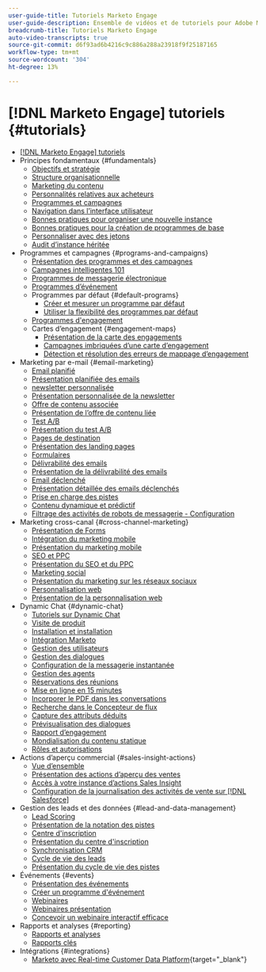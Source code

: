 ```yaml
---
user-guide-title: Tutoriels Marketo Engage
user-guide-description: Ensemble de vidéos et de tutoriels pour Adobe Marketo Engage.
breadcrumb-title: Tutoriels Marketo Engage
auto-video-transcripts: true
source-git-commit: d6f93ad6b4216c9c886a288a23918f9f25187165
workflow-type: tm+mt
source-wordcount: '304'
ht-degree: 13%

---
```



# [!DNL Marketo Engage] tutoriels {#tutorials}

+ [[!DNL Marketo Engage] tutoriels](/help/_marketo-main/overview.md)
+ Principes fondamentaux {#fundamentals}
   + [Objectifs et stratégie](/help/fundamentals/goals-and-strategy-learn.md)
   + [Structure organisationnelle](/help/fundamentals/organizational-structure-learn.md)
   + [Marketing du contenu](/help/fundamentals/content-marketing-learn.md)
   + [Personnalités relatives aux acheteurs](/help/fundamentals/buyer-personas-learn.md)
   + [Programmes et campagnes](/help/fundamentals/programs-and-campaigns.md)
   + [Navigation dans l’interface utilisateur](/help/fundamentals/ui-navigation.md)
   + [Bonnes pratiques pour organiser une nouvelle instance](/help/fundamentals/best-practices-to-organize-a-new-instance.md)
   + [Bonnes pratiques pour la création de programmes de base](/help/fundamentals/best-practices-for-creating-foundational-programs.md)
   + [Personnaliser avec des jetons](/help/personalization/personalize-with-tokens.md)
   + [Audit d’instance héritée](/help/fundamentals/inherted-instance-audit.md)
+ Programmes et campagnes {#programs-and-campaigns}
   + [Présentation des programmes et des campagnes](/help/programs/understanding-programs-and-campaigns.md)
   + [Campagnes intelligentes 101](/help/campaigns/smart-campaigns-101.md)
   + [Programmes de messagerie électronique](/help/programs/email-programs.md)
   + [Programmes d’événement](/help/programs/event-programs.md)
   + Programmes par défaut {#default-programs}
      + [Créer et mesurer un programme par défaut](/help/programs/create-and-measure-default-programs.md)
      + [Utiliser la flexibilité des programmes par défaut](/help/programs/leverage-the-flexibility-of-default-programs.md)
   + [Programmes d&#39;engagement](/help/programs/engagement-programs.md)
   + Cartes d’engagement {#engagement-maps}
      + [Présentation de la carte des engagements](/help/engagement-maps/engagement-map-overview.md)
      + [Campagnes imbriquées d’une carte d’engagement](/help/engagement-maps/engagement-map-nested-campaign.md)
      + [Détection et résolution des erreurs de mappage d’engagement](/help/engagement-maps/engagement-map-error-detection-and-resolution.md)
+ Marketing par e-mail {#email-marketing}
   + [Email planifié](/help/email-marketing/scheduled-email-learn.md)
   + [Présentation planifiée des emails](/help/email-marketing/scheduled-email-watch.md)
   + [newsletter personnalisée](/help/email-marketing/personalized-newsletter-learn.md)
   + [Présentation personnalisée de la newsletter](/help/email-marketing/personalized-newsletter-watch.md)
   + [Offre de contenu associée](/help/email-marketing/gated-content-offer-learn.md)
   + [Présentation de l’offre de contenu liée](/help/email-marketing/gated-content-offer-watch.md)
   + [Test A/B](/help/email-marketing/ab-testing-learn.md)
   + [Présentation du test A/B](/help/email-marketing/ab-testing-watch.md)
   + [Pages de destination](/help/email-marketing/landing-pages-learn.md)
   + [Présentation des landing pages](/help/email-marketing/landing-pages-watch.md)
   + [Formulaires](/help/email-marketing/forms-learn.md)
   + [Délivrabilité des emails](/help/email-marketing/email-deliverability-learn.md)
   + [Présentation de la délivrabilité des emails](/help/email-marketing/email-deliverability-watch.md)
   + [Email déclenché](/help/email-marketing/triggered-email-learn.md)
   + [Présentation détaillée des emails déclenchés](/help/email-marketing/triggered-email-watch.md)
   + [Prise en charge des pistes](/help/email-marketing/lead-nuturing-learn.md)
   + [Contenu dynamique et prédictif](/help/email-marketing/dynamic-and-predictive-content-learn.md)
   + [Filtrage des activités de robots de messagerie - Configuration](/help/filtering-email-bot-activities/setup.md)
+ Marketing cross-canal {#cross-channel-marketing}
   + [Présentation de Forms](/help/email-marketing/forms-watch.md)
   + [Intégration du marketing mobile](/help/cross-channel-marketing/mobile-marketing-learn.md)
   + [Présentation du marketing mobile](/help/cross-channel-marketing/mobile-marketing-watch.md)
   + [SEO et PPC](/help/cross-channel-marketing/seo-and-ppc-learn.md)
   + [Présentation du SEO et du PPC](/help/cross-channel-marketing/seo-and-ppc-watch.md)
   + [Marketing social](/help/cross-channel-marketing/social-marketing-learn.md)
   + [Présentation du marketing sur les réseaux sociaux](/help/cross-channel-marketing/social-marketing-watch.md)
   + [Personnalisation web](/help/cross-channel-marketing/web-personalization-learn.md)
   + [Présentation de la personnalisation web](/help/cross-channel-marketing/web-personalization-watch.md)
+ Dynamic Chat {#dynamic-chat}
   + [Tutoriels sur Dynamic Chat](/help/dynamic-chat/dynamic-chat-overview.md)
   + [Visite de produit](/help/dynamic-chat/product-tour.md)
   + [Installation et installation](/help/dynamic-chat/setup.md)
   + [Intégration Marketo](/help/dynamic-chat/marketo-integration.md)
   + [Gestion des utilisateurs](/help/dynamic-chat/user-management.md)
   + [Gestion des dialogues](/help/dynamic-chat/dialogue-management.md)
   + [Configuration de la messagerie instantanée](/help/dynamic-chat/set-up-live-chat.md)
   + [Gestion des agents](/help/dynamic-chat/agent-management.md)
   + [Réservations des réunions](/help/dynamic-chat/meeting-booking.md)
   + [Mise en ligne en 15 minutes](/help/dynamic-chat/go-live-in-15-minutes.md)
   + [Incorporer le PDF dans les conversations](/help/dynamic-chat/document-cloud-integration.md)
   + [Recherche dans le Concepteur de flux](/help/dynamic-chat/search-in-stream-designer.md)
   + [Capture des attributs déduits](/help/dynamic-chat/capture-inferred-attributes.md)
   + [Prévisualisation des dialogues](/help/dynamic-chat/dialogue-preview.md)
   + [Rapport d’engagement](/help/dynamic-chat/engagement-report.md)
   + [Mondialisation du contenu statique](/help/dynamic-chat/globalization-of-static-content.md)
   + [Rôles et autorisations](/help/dynamic-chat/roles-and-permissions.md)
+ Actions d’aperçu commercial {#sales-insight-actions}
   + [Vue d’ensemble](/help/sales-insight-actions/overview.md)
   + [Présentation des actions d’aperçu des ventes](/help/sales-insight-actions/sales-insight-actions-overview.md)
   + [Accès à votre instance d’actions Sales Insight](/help/sales-insight-actions/accessing-your-sales-insight-actions-instance.md)
   + [Configuration de la journalisation des activités de vente sur [!DNL Salesforce]](/help/sales-insight-actions/configure-sales-activity-logging-to-salesforce.md)
+ Gestion des leads et des données {#lead-and-data-management}
   + [Lead Scoring](/help/lead-and-data-management/lead-scoring-learn.md)
   + [Présentation de la notation des pistes](/help/lead-and-data-management/lead-scoring-watch.md)
   + [Centre d&#39;inscription](/help/lead-and-data-management/subscription-center-learn.md)
   + [Présentation du centre d&#39;inscription](/help/lead-and-data-management/subscription-center-watch.md)
   + [Synchronisation CRM](/help/lead-and-data-management/crm-sync-learn.md)
   + [Cycle de vie des leads](/help/lead-and-data-management/lead-lifecycle-learn.md)
   + [Présentation du cycle de vie des pistes](/help/lead-and-data-management/lead-lifecycle-watch.md)
+ Événements {#events}
   + [Présentation des événements](/help/events/events-watch.md)
   + [Créer un programme d&#39;événement](/help/events/events-learn.md)
   + [Webinaires](/help/events/webinar-learn.md)
   + [Webinaires présentation](/help/events/webinar-watch.md)
   + [Concevoir un webinaire interactif efficace](/help/events/design-an-effective-interactive-webinar.md)
+ Rapports et analyses {#reporting}
   + [Rapports et analyses](/help/reporting/reporting-and-analytics.md)
   + [Rapports clés](/help/reporting/key-reports.md)
+ Intégrations {#integrations}
   + [Marketo avec Real-time Customer Data Platform](https://experienceleague.adobe.com/docs/platform-learn/tutorials/sources/ingest-data-from-marketo.html){target="_blank"}
